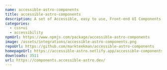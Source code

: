 ```yaml
---
name: accessible-astro-components
title: accessible-astro-components
description: A set of Accessible, easy to use, Front-end UI Components for Astro.
categories:
  - css+ui
  - accessibility
npmUrl: https://www.npmjs.com/package/accessible-astro-components
image: /assets/integrations/accessible-astro-components.png
repoUrl: https://github.com/markteekman/accessible-astro-components
homepageUrl: https://accessible-astro.netlify.app/accessible-components/
downloads: 3511
url: https://components.accessible-astro.dev/
---
```

